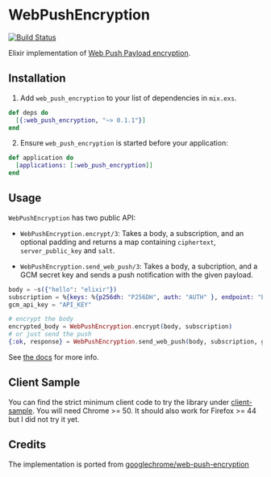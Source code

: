 # WebPushEncryption

[![Build Status](https://travis-ci.org/tuvistavie/elixir-web-push-encryption.svg?branch=master)](https://travis-ci.org/tuvistavie/elixir-web-push-encryption)

Elixir implementation of [Web Push Payload encryption](https://developers.google.com/web/updates/2016/03/web-push-encryption?hl=en).

## Installation

1. Add `web_push_encryption` to your list of dependencies in `mix.exs`.

  ```elixir
  def deps do
    [{:web_push_encryption, "~> 0.1.1"}]
  end
  ```

2. Ensure `web_push_encryption` is started before your application:

  ```elixir
  def application do
    [applications: [:web_push_encryption]]
  end
  ```

## Usage

`WebPushEncryption` has two public API:

* `WebPushEncryption.encrypt/3`: Takes a body, a subscription, and an optional padding and returns a map containing `ciphertext`, `server_public_key` and `salt`.

* `WebPushEncryption.send_web_push/3`: Takes a body, a subcription, and a GCM secret key and sends a push notification with the given payload.

```elixir
body = ~s({"hello": "elixir"})
subscription = %{keys: %{p256dh: "P256DH", auth: "AUTH" }, endpoint: "ENDPOINT"}
gcm_api_key = "API_KEY"

# encrypt the body
encrypted_body = WebPushEncryption.encrypt(body, subscription)
# or just send the push
{:ok, response} = WebPushEncryption.send_web_push(body, subscription, gcm_api_key)
```

See [the docs](https://hexdocs.pm/web_push_encryption) for more info.

## Client Sample

You can find the strict minimum client code to try the library under [client-sample](./client-sample/).
You will need Chrome >= 50.
It should also work for Firefox >= 44 but I did not try it yet.

## Credits

The implementation is ported from [googlechrome/web-push-encryption](https://github.com/GoogleChrome/web-push-encryption)
